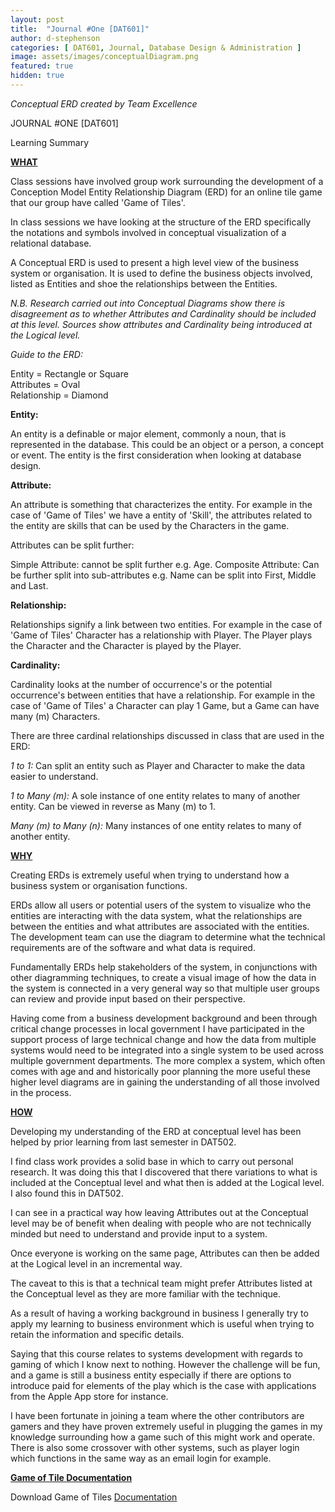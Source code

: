 ```yaml
---
layout: post
title:  "Journal #One [DAT601]"
author: d-stephenson
categories: [ DAT601, Journal, Database Design & Administration ]
image: assets/images/conceptualDiagram.png
featured: true
hidden: true
---
```

<i>Conceptual ERD created by Team Excellence</i>

JOURNAL #ONE [DAT601]

Learning Summary<br>

<b><u>WHAT</u></b>

Class sessions have involved group work surrounding the development of a Conception Model Entity Relationship Diagram (ERD) for an online tile game that our group have called 'Game of Tiles'.

In class sessions we have looking at the structure of the ERD specifically the notations and symbols involved in conceptual visualization of a relational database.

A Conceptual ERD is used to present a high level view of the business system or organisation. It is used to define the business objects involved, listed as Entities and shoe the relationships between the Entities. 

<i>N.B. Research carried out into Conceptual Diagrams show there is disagreement as to whether Attributes and Cardinality should be included at this level. Sources show attributes and Cardinality being introduced at the Logical level.</i>

<i>Guide to the ERD:</i>

Entity = Rectangle or Square<br>
Attributes = Oval<br>
Relationship = Diamond<br> 

<b>Entity:</b>

An entity is a definable or major element, commonly a noun, that is represented in the database. This could be an object or a person, a concept or event. The entity is the first consideration when looking at database design.

<b>Attribute:</b>

An attribute is something that characterizes the entity. For example in the case of 'Game of Tiles' we have a entity of 'Skill', the attributes related to the entity are skills that can be used by the Characters in the game.

Attributes can be split further:

Simple Attribute: cannot be split further e.g. Age.
Composite Attribute: Can be further split into sub-attributes e.g. Name can be split into First, Middle and Last. 

<b>Relationship:</b>

Relationships signify a link between two entities. For example in the case of 'Game of Tiles' Character has a relationship with Player. The Player plays the Character and the Character is played by the Player. 

<b>Cardinality:</b>

Cardinality looks at the number of occurrence's or the potential occurrence's between entities that have a relationship. For example in the case of 'Game of Tiles' a Character can play 1 Game, but a Game can have many (m) Characters.

There are three cardinal relationships discussed in class that are used in the ERD: 

<i>1 to 1:</i> Can split an entity such as Player and Character to make the data easier to understand.

<i>1 to Many (m):</i> A sole instance of one entity relates to many of another entity. Can be viewed in reverse as Many (m) to 1.

<i>Many (m) to Many (n):</i> Many instances of one entity relates to many of another entity.

<b><u>WHY</u></b>

Creating ERDs is extremely useful when trying to understand how a business system or organisation functions. 

ERDs allow all users or potential users of the system to visualize who the entities are interacting with the data system, what the relationships are between the entities and what attributes are associated with the entities. The development team can use the diagram to determine what the technical requirements are of the software and what data is required.

Fundamentally ERDs help stakeholders of the system, in conjunctions with other diagramming techniques, to create a visual image of how the data in the system is connected in a very general way so that multiple user groups can review and provide input based on their perspective.

Having come from a business development background and been through critical change processes in local government I have participated in the support process of large technical change and how the data from multiple systems would need to be integrated into a single system to be used across multiple government departments. The more complex a system, which often comes with age and and historically poor planning the more useful these higher level diagrams are in gaining the understanding of all those involved in the process.

<b><u>HOW</u></b>

Developing my understanding of the ERD at conceptual level has been helped by prior learning from last semester in DAT502. 

I find class work provides a solid base in which to carry out personal research. It was doing this that I discovered that there variations to what is included at the Conceptual level and what then is added at the Logical level. I also found this in DAT502. 

I can see in a practical way how leaving Attributes out at the Conceptual level may be of benefit when dealing with people who are not technically minded but need to understand and provide input to a system. 

Once everyone is working on the same page, Attributes can then be added at the Logical level in an incremental way. 

The caveat to this is that a technical team might prefer Attributes listed at the Conceptual level as they are more familiar with the technique.

As a result of having a working background in business I generally try to apply my learning to business environment which is useful when trying to retain the information and specific details. 

Saying that this course relates to systems development with regards to gaming of which I know next to nothing. However the challenge will be fun, and a game is still a business entity especially if there are options to introduce paid for elements of the play which is the case with applications from the Apple App store for instance. 

I have been fortunate in joining a team where the other contributors are gamers and they have proven extremely useful in plugging the games in my knowledge surrounding how a game such of this might work and operate. There is also some crossover with other systems, such as player login which functions in the same way as an email login for example. 

<b><u>Game of Tile Documentation</u></b>

<object data="/assets/docs/GoT_ERD.pdf" type="application/pdf" width="100%" height="1000px">
  <p>Download Game of Tiles <a href="assets/docs/GoT_ERD.pdf">Documentation</a></p>
</object>











